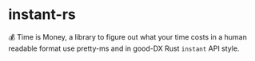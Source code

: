 # instant-rs
💰 Time is Money, a library to figure out what your time costs in a human readable format use pretty-ms and in good-DX Rust `instant` API style.
